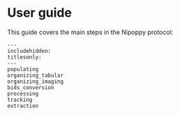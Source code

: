 # User guide

This guide covers the main steps in the Nipoppy protocol:

```{toctree}
---
includehidden:
titlesonly:
---
populating
organizing_tabular
organizing_imaging
bids_conversion
processing
tracking
extraction
```
